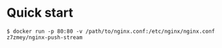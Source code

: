 # Quick start

```
$ docker run -p 80:80 -v /path/to/nginx.conf:/etc/nginx/nginx.conf z7zmey/nginx-push-stream
```
